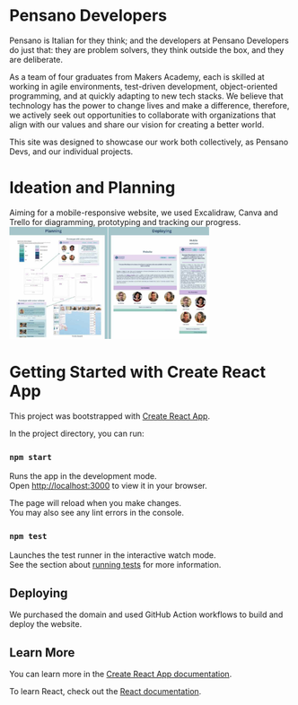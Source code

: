 # Pensano Developers
Pensano is Italian for they think; and the developers at Pensano Developers do just that: they are problem solvers, they think outside the box, and they are deliberate.

As a team of four graduates from Makers Academy, each is skilled at working in agile environments, test-driven development, object-oriented programming, and at quickly adapting to new tech stacks. We believe that technology has the power to change lives and make a difference, therefore, we actively seek out opportunities to collaborate with organizations that align with our values and share our vision for creating a better world. 

This site was designed to showcase our work both collectively, as Pensano Devs, and our individual projects.

# Ideation and Planning
Aiming for a mobile-responsive website, we used Excalidraw, Canva and Trello for diagramming, prototyping and tracking our progress. 
<img height="200" src='./src/images/pensano-planning.jpg'>


# Getting Started with Create React App

This project was bootstrapped with [Create React App](https://github.com/facebook/create-react-app).

In the project directory, you can run:

### `npm start`

Runs the app in the development mode.\
Open [http://localhost:3000](http://localhost:3000) to view it in your browser.

The page will reload when you make changes.\
You may also see any lint errors in the console.

### `npm test`

Launches the test runner in the interactive watch mode.\
See the section about [running tests](https://facebook.github.io/create-react-app/docs/running-tests) for more information.


## Deploying

We purchased the domain and used GitHub Action workflows to build and deploy the website.

## Learn More

You can learn more in the [Create React App documentation](https://facebook.github.io/create-react-app/docs/getting-started).

To learn React, check out the [React documentation](https://reactjs.org/).
